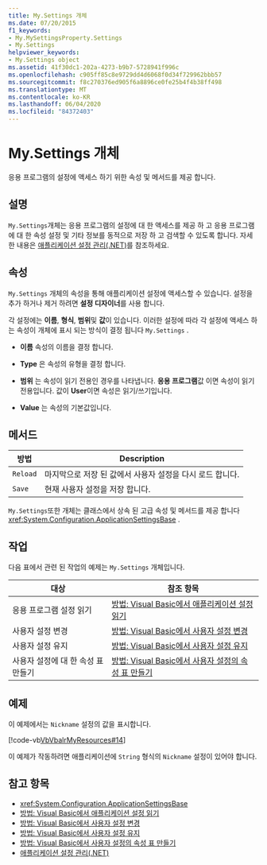 ```yaml
---
title: My.Settings 개체
ms.date: 07/20/2015
f1_keywords:
- My.MySettingsProperty.Settings
- My.Settings
helpviewer_keywords:
- My.Settings object
ms.assetid: 41f30dc1-202a-4273-b9b7-5728941f996c
ms.openlocfilehash: c905ff85c8e9729dd4d6068f0d34f729962bbb57
ms.sourcegitcommit: f8c270376ed905f6a8896ce0fe25b4f4b38ff498
ms.translationtype: MT
ms.contentlocale: ko-KR
ms.lasthandoff: 06/04/2020
ms.locfileid: "84372403"
---
```

# <a name="mysettings-object"></a>My.Settings 개체
응용 프로그램의 설정에 액세스 하기 위한 속성 및 메서드를 제공 합니다.  
  
## <a name="remarks"></a>설명  
 `My.Settings`개체는 응용 프로그램의 설정에 대 한 액세스를 제공 하 고 응용 프로그램에 대 한 속성 설정 및 기타 정보를 동적으로 저장 하 고 검색할 수 있도록 합니다. 자세한 내용은 [애플리케이션 설정 관리(.NET)](/visualstudio/ide/managing-application-settings-dotnet)를 참조하세요.  
  
## <a name="properties"></a>속성  
 `My.Settings` 개체의 속성을 통해 애플리케이션 설정에 액세스할 수 있습니다. 설정을 추가 하거나 제거 하려면 **설정 디자이너**를 사용 합니다.  
  
 각 설정에는 **이름**, **형식**, **범위**및 **값**이 있습니다. 이러한 설정에 따라 각 설정에 액세스 하는 속성이 개체에 표시 되는 방식이 결정 됩니다 `My.Settings` .  
  
- **이름** 속성의 이름을 결정 합니다.  
  
- **Type** 은 속성의 유형을 결정 합니다.  
  
- **범위** 는 속성이 읽기 전용인 경우를 나타냅니다. **응용 프로그램**값 이면 속성이 읽기 전용입니다. 값이 **User**이면 속성은 읽기/쓰기입니다.  
  
- **Value** 는 속성의 기본값입니다.  
  
## <a name="methods"></a>메서드  
  
|방법|Description|  
|---|---|  
|`Reload`|마지막으로 저장 된 값에서 사용자 설정을 다시 로드 합니다.|  
|`Save`|현재 사용자 설정을 저장 합니다.|  
  
 `My.Settings`또한 개체는 클래스에서 상속 된 고급 속성 및 메서드를 제공 합니다 <xref:System.Configuration.ApplicationSettingsBase> .  
  
## <a name="tasks"></a>작업  
 다음 표에서 관련 된 작업의 예제는 `My.Settings` 개체입니다.  
  
|대상|참조 항목|  
|---|---|  
|응용 프로그램 설정 읽기|[방법: Visual Basic에서 애플리케이션 설정 읽기](../../developing-apps/programming/app-settings/how-to-read-application-settings.md)|  
|사용자 설정 변경|[방법: Visual Basic에서 사용자 설정 변경](../../developing-apps/programming/app-settings/how-to-change-user-settings.md)|  
|사용자 설정 유지|[방법: Visual Basic에서 사용자 설정 유지](../../developing-apps/programming/app-settings/how-to-persist-user-settings.md)|  
|사용자 설정에 대 한 속성 표 만들기|[방법: Visual Basic에서 사용자 설정의 속성 표 만들기](../../developing-apps/programming/app-settings/how-to-create-property-grids-for-user-settings.md)|  
  
## <a name="example"></a>예제  
 이 예제에서는 `Nickname` 설정의 값을 표시합니다.  
  
 [!code-vb[VbVbalrMyResources#14](~/samples/snippets/visualbasic/VS_Snippets_VBCSharp/VbVbalrMyResources/VB/Form1.vb#14)]  
  
 이 예제가 작동하려면 애플리케이션에 `String` 형식의 `Nickname` 설정이 있어야 합니다.  
  
## <a name="see-also"></a>참고 항목

- <xref:System.Configuration.ApplicationSettingsBase>
- [방법: Visual Basic에서 애플리케이션 설정 읽기](../../developing-apps/programming/app-settings/how-to-read-application-settings.md)
- [방법: Visual Basic에서 사용자 설정 변경](../../developing-apps/programming/app-settings/how-to-change-user-settings.md)
- [방법: Visual Basic에서 사용자 설정 유지](../../developing-apps/programming/app-settings/how-to-persist-user-settings.md)
- [방법: Visual Basic에서 사용자 설정의 속성 표 만들기](../../developing-apps/programming/app-settings/how-to-create-property-grids-for-user-settings.md)
- [애플리케이션 설정 관리(.NET)](/visualstudio/ide/managing-application-settings-dotnet)
